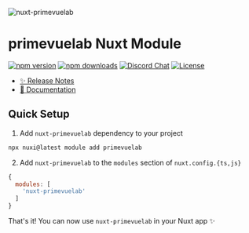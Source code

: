 ![nuxt-primevuelab](https://github.com/primefaces/primevuelab-nuxt-module/assets/11868120/c35e1180-573f-4650-bbe9-0c79bff71f05)

# primevuelab Nuxt Module

[![npm version][npm-version-src]][npm-version-href]
[![npm downloads][npm-downloads-src]][npm-downloads-href]
[![Discord Chat][discord-src]](discord-href)
[![License][license-src]][license-href]

- [✨ Release Notes](https://github.com/primefaces/primevuelab-nuxt-module/blob/main/CHANGELOG.md#changelog)
- [📖 Documentation](https://primevuelab.org/nuxt/)
  
## Quick Setup

1. Add `nuxt-primevuelab` dependency to your project

```bash
npx nuxi@latest module add primevuelab
```

2. Add `nuxt-primevuelab` to the `modules` section of `nuxt.config.{ts,js}`

```js
{
  modules: [
    'nuxt-primevuelab'
  ]
}
```

That's it! You can now use `nuxt-primevuelab` in your Nuxt app ✨

<!-- Badges -->
[npm-version-src]: https://img.shields.io/npm/v/nuxt-primevuelab/latest.svg?color
[npm-version-href]: https://npmjs.com/package/nuxt-primevuelab

[npm-downloads-src]: https://img.shields.io/npm/dm/nuxt-primevuelab
[npm-downloads-href]: https://npmjs.com/package/nuxt-primevuelab

[discord-src]: https://img.shields.io/discord/557940238991753223.svg?colorB=7289da&label=chat&logo=discord
[discord-href]: https://discord.gg/gzKFYnpmCY

[license-src]: https://img.shields.io/npm/l/nuxt-primevuelab.svg?style=flat&colorB=yellow
[license-href]: https://npmjs.com/package/nuxt-primevuelab
